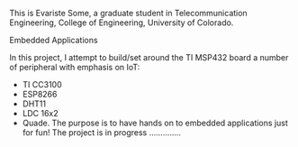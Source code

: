 This is Evariste Some, 
a graduate student in Telecommunication Engineering, College of Engineering, University of Colorado.

Embedded Applications

In this project, I attempt to build/set around the TI MSP432 board a number of peripheral with emphasis on IoT:
 - TI CC3100
 - ESP8266
 - DHT11
 - LDC 16x2
 - Quade.
The purpose is to have hands on to embedded applications just for fun!
The project is in progress ..............
